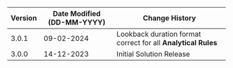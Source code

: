 | **Version** | **Date Modified (DD-MM-YYYY)** | **Change History**                                               |
|-------------|--------------------------------|------------------------------------------------------------------|
|  3.0.1      |  09-02-2024                    | Lookback duration format correct for all **Analytical Rules**    |
|  3.0.0      |  14-12-2023                    | Initial Solution Release 	                                      |
